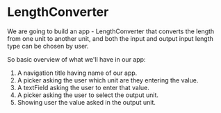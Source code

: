 # LengthConverter

We are going to build an app - LengthConverter that converts the length from one unit to another unit, and both the input and output input length type can be chosen by user.

So basic overview of what we'll have in our app:
1. A navigation title having name of our app.
2. A picker asking the user which unit are they entering the value.
3. A textField asking the user to enter that value.
4. A picker asking the user to select the output unit.
5. Showing user the value asked in the output unit.

   
   

